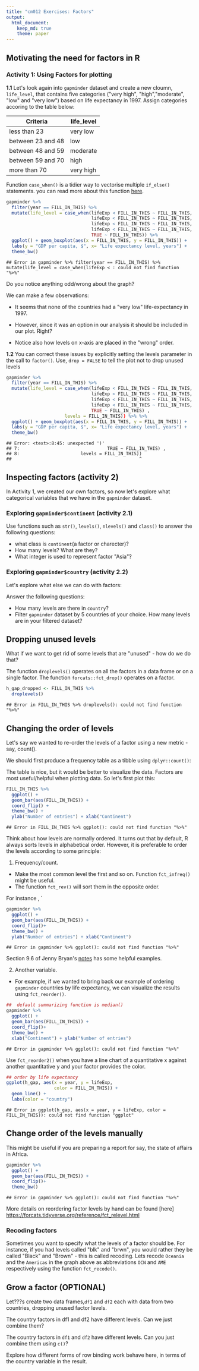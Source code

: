 ```yaml
---
title: "cm012 Exercises: Factors"
output: 
  html_document:
    keep_md: true
    theme: paper
---
```




## Motivating the need for factors in R

### Activity 1: Using Factors for plotting 

**1.1** Let's look again into `gapminder` dataset and create a new cloumn, `life_level`, that contains five categories ("very high", "high","moderate", "low" and "very low") based on life expectancy in 1997. Assign categories accoring to the table below:

| Criteria | life_level| 
|-------------|-----------|
| less than 23 | very low |
| between 23 and 48 | low |
| between 48 and 59 | moderate |
| between 59 and 70 | high |
| more than 70 | very high |

Function `case_when()` is a tidier way to vectorise multiple `if_else()` statements. you can read more about this function [here](https://dplyr.tidyverse.org/reference/case_when.html).


```r
gapminder %>% 
  filter(year == FILL_IN_THIS) %>% 
  mutate(life_level = case_when(lifeExp < FILL_IN_THIS ~ FILL_IN_THIS,
                                lifeExp < FILL_IN_THIS ~ FILL_IN_THIS,
                                lifeExp < FILL_IN_THIS ~ FILL_IN_THIS,
                                lifeExp < FILL_IN_THIS ~ FILL_IN_THIS,
                                TRUE ~ FILL_IN_THIS)) %>% 
  ggplot() + geom_boxplot(aes(x = FILL_IN_THIS, y = FILL_IN_THIS)) +
  labs(y = "GDP per capita, $", x= "Life expectancy level, years") +
  theme_bw() 
```

```
## Error in gapminder %>% filter(year == FILL_IN_THIS) %>% mutate(life_level = case_when(lifeExp < : could not find function "%>%"
```

Do you notice anything odd/wrong about the graph?

We can make a few observations:

- It seems that none of the countries had a "very low" life-expectancy in 1997. 

- However, since it was an option in our analysis it should be included in our plot. Right?

- Notice also how levels on x-axis are placed in the "wrong" order.

**1.2** You can correct these issues by explicitly setting the levels parameter in the call to `factor()`. Use, `drop = FALSE` to tell the plot not to drop unused levels 

```r
gapminder %>% 
  filter(year == FILL_IN_THIS) %>% 
  mutate(life_level = case_when(lifeExp < FILL_IN_THIS ~ FILL_IN_THIS,
                                lifeExp < FILL_IN_THIS ~ FILL_IN_THIS,
                                lifeExp < FILL_IN_THIS ~ FILL_IN_THIS,
                                lifeExp < FILL_IN_THIS ~ FILL_IN_THIS,
                                TRUE ~ FILL_IN_THIS) ,
                      levels = FILL_IN_THIS)) %>% %>% 
  ggplot() + geom_boxplot(aes(x = FILL_IN_THIS, y = FILL_IN_THIS)) +
  labs(y = "GDP per capita, $", x= "Life expectancy level, years") +
  theme_bw() 
```

```
## Error: <text>:8:45: unexpected ')'
## 7:                                 TRUE ~ FILL_IN_THIS) ,
## 8:                       levels = FILL_IN_THIS))
##                                                ^
```

## Inspecting factors (activity 2)

In Activity 1, we created our own factors, so now let's explore what categorical variables that we have in the `gapminder` dataset.

### Exploring `gapminder$continent` (activity 2.1)

Use functions such as `str()`, `levels()`, `nlevels()` and `class()` to answer the following questions:

- what class is  `continent`(a factor or charecter)?
- How many levels? What are they?
- What integer is used to represent factor "Asia"?



### Exploring `gapminder$country` (activity 2.2)

Let's explore what else we can do with factors:

Answer the following questions: 

- How many levels are there in `country`?
- Filter `gapminder` dataset by 5 countries of your choice. How many levels are in your filtered dataset?



## Dropping unused levels

What if we want to get rid of some levels that are "unused" - how do we do that? 

The function `droplevels()` operates on all the factors in a data frame or on a single factor. The function `forcats::fct_drop()` operates on a factor.


```r
h_gap_dropped <- FILL_IN_THIS %>% 
  droplevels()
```

```
## Error in FILL_IN_THIS %>% droplevels(): could not find function "%>%"
```

## Changing the order of levels

Let's say we wanted to re-order the levels of a factor using a new metric - say, count().

We should first produce a frequency table as a tibble using `dplyr::count()`:



The table is nice, but it would be better to visualize the data.
Factors are most useful/helpful when plotting data.
So let's first plot this:


```r
FILL_IN_THIS %>%
  ggplot() +
  geom_bar(aes(FILL_IN_THIS)) +
  coord_flip() +
  theme_bw() +
  ylab("Number of entries") + xlab("Continent")
```

```
## Error in FILL_IN_THIS %>% ggplot(): could not find function "%>%"
```

Think about how levels are normally ordered. 
It turns out that by default, R always sorts levels in alphabetical order. 
However, it is preferable to order the levels according to some principle:

  1. Frequency/count. 
  
- Make the most common level the first and so on. Function `fct_infreq()` might be useful.
- The function `fct_rev()` will sort them in the opposite order.

For instance ,
    `  

```r
gapminder %>%
  ggplot() +
  geom_bar(aes(FILL_IN_THIS)) +
  coord_flip()+
  theme_bw() +
  ylab("Number of entries") + xlab("Continent")
```

```
## Error in gapminder %>% ggplot(): could not find function "%>%"
```

Section 9.6 of Jenny Bryan's [notes](https://stat545.com/factors-boss.html#reorder-factors) has some helpful examples.

  2. Another variable. 
  
  - For example, if we wanted to bring back our example of ordering `gapminder` countries by life expectancy, we can visualize the results using `fct_reorder()`. 


```r
##  default summarizing function is median()
gapminder %>%
  ggplot() +
  geom_bar(aes(FILL_IN_THIS)) +
  coord_flip()+
  theme_bw() +
  xlab("Continent") + ylab("Number of entries") 
```

```
## Error in gapminder %>% ggplot(): could not find function "%>%"
```

Use `fct_reorder2()` when you have a line chart of a quantitative x against another quantitative y and your factor provides the color. 


```r
## order by life expectancy 
ggplot(h_gap, aes(x = year, y = lifeExp,
                  color = FILL_IN_THIS)) +
  geom_line() +
  labs(color = "country")
```

```
## Error in ggplot(h_gap, aes(x = year, y = lifeExp, color = FILL_IN_THIS)): could not find function "ggplot"
```

## Change order of the levels manually

This might be useful if you are preparing a report for say, the state of affairs in Africa.


```r
gapminder %>%
  ggplot() +
  geom_bar(aes(FILL_IN_THIS)) +
  coord_flip()+
  theme_bw() 
```

```
## Error in gapminder %>% ggplot(): could not find function "%>%"
```
More details on reordering factor levels by hand can be found [here] https://forcats.tidyverse.org/reference/fct_relevel.html

### Recoding factors

Sometimes you want to specify what the levels of a factor should be.
For instance, if you had levels called "blk" and "brwn", you would rather they be called "Black" and "Brown" - this is called recoding.
Lets recode `Oceania` and the `Americas` in the graph above as abbreviations `OCN` and `AME` respectively using the function `fct_recode()`.



## Grow a factor (OPTIONAL)

Let???s create two data frames,`df1` and `df2` each with data from two countries, dropping unused factor levels.


The country factors in df1 and df2 have different levels.
Can we just combine them?


The country factors in `df1` and `df2` have different levels.
Can you just combine them using `c()`?


Explore how different forms of row binding work behave here, in terms of the country variable in the result.

